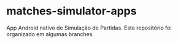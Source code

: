 # matches-simulator-apps

App Android nativo de Simulação de Partidas. Este repositório foi organizado em algumas branches.
